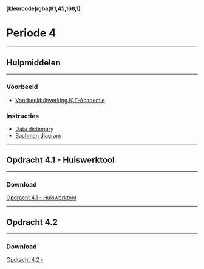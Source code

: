 #### [kleurcode]rgba(81,45,168,1)

# Periode 4

---
## Hulpmiddelen
---

### Voorbeeld
* <a href="https://elo.kw1c.nl/CMS/Studie/811%20ICT-Academie/811%20VakkenInhoud/%5BB.01%20MOD%5D%20Modelleren/25187%20%C2%A0%20Applicatie-%20en%20mediaontwikkelaar/Periode%2001/Productie/01.%20Reader/Voorbeeld%20ICT-Academie.xlsx" target="_blank">Voorbeelduitwerking ICT-Academie</a>

### Instructies
* <a href="https://elo.kw1c.nl/CMS/Studie/811%20ICT-Academie/811%20VakkenInhoud/%5BB.01%20MOD%5D%20Modelleren/25187%20%C2%A0%20Applicatie-%20en%20mediaontwikkelaar/Periode%2004/Productie/01.%20Reader/Lesstof%2014%20Data%20dictionairy.xlsx" target="_blank">Data dictionary</a>
* <a href="https://elo.kw1c.nl/CMS/Studie/811%20ICT-Academie/811%20VakkenInhoud/%5BB.01%20MOD%5D%20Modelleren/25187%20%C2%A0%20Applicatie-%20en%20mediaontwikkelaar/Periode%2004/Productie/01.%20Reader/Lesstof%2015%20Bachman%20diagram.xlsx" target="_blank">Bachman diagram</a>


---
## Opdracht 4.1 - Huiswerktool
---

### Download
<a href="https://elo.kw1c.nl/CMS/Studie/811%20ICT-Academie/811%20VakkenInhoud/%5BB.01%20MOD%5D%20Modelleren/25187%20%C2%A0%20Applicatie-%20en%20mediaontwikkelaar/Periode%2004/Productie/02.%20Opdrachten/Opdracht%204.1%20-%20HW%20-%20Modellen.xlsx" target="_blank">Opdracht 4.1 - Huiswerktool</a>

---
## Opdracht 4.2
---

### Download
<a href="https://elo.kw1c.nl/CMS/Studie/811%20ICT-Academie/811%20VakkenInhoud/%5BB.01%20MOD%5D%20Modelleren/25187%20%C2%A0%20Applicatie-%20en%20mediaontwikkelaar/Periode%2004/Productie/02.%20Opdrachten/Opdracht%204.2%20-%20TV-series.xlsx" target="_blank">Opdracht 4.2 - </a>
